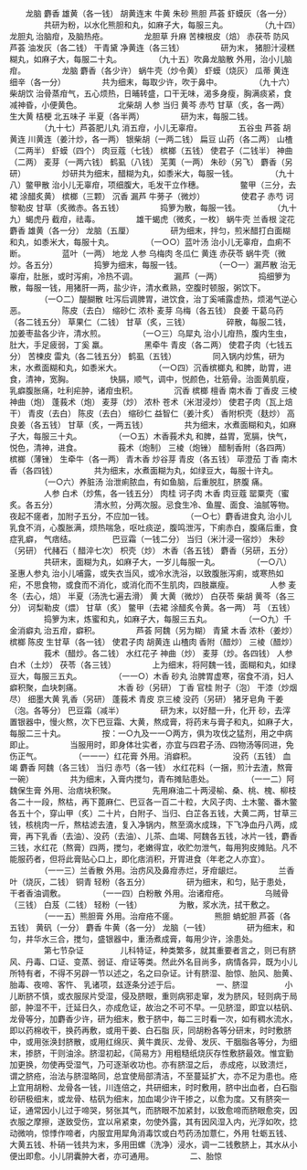 <!-- { "loadSidebar": true } -->
　　龙脑 麝香 雄黄（各一钱） 胡黄连末 牛黄 朱砂 熊胆 芦荟 虾蟆灰（各一分）
　　
　　共研为粉，以水化熊胆和丸，如麻子大，每服三丸。
　　
　　（九十四）龙胆丸 治脑疳，及脑热疮。
　　
　　龙胆草 升麻 苦楝根皮（焙） 赤茯苓 防风 芦荟 油发灰（各二钱） 干青黛 净黄连（各三钱）
　　
　　研为末， 猪胆汁浸糕糊丸，如麻子大，每服二十丸。
　　
　　（九十五）吹鼻龙脑散 外用，治小儿脑疳。
　　
　　龙脑 麝香（各少许） 蜗牛壳（炒令黄） 虾蟆（烧灰） 瓜蒂 黄连 细辛（各一分）
　　
　　共为细末，每取少许，吹于鼻中。
　　
　　（九十六）柴胡饮 治骨蒸疳气，五心烦热，日晡转盛，口干无味，渴多身瘦，胸满痰紧，食减神昏，小便黄色。
　　
　　北柴胡 人参 当归 黄芩 赤芍 甘草（炙，各一两） 生大黄 桔梗 北五味子 半夏（各半两）
　　
　　研为末，每服二钱。
　　
　　（九十七）芦荟肥儿丸 消五疳，小儿无辜疳。
　　
　　五谷虫 芦荟 胡黄连 川黄连（姜汁炒，各一两） 银柴胡（一两二钱） 扁豆 山药（各二两） 山楂（二两半） 虾蟆（四个） 肉豆蔻（七钱） 槟榔（五钱） 使君子（二钱半） 神曲（二两） 麦芽（一两六钱） 鹤虱（八钱） 芜荑（一两） 朱砂（另飞） 麝香（另研）
　　
　　炒研共为细末，醋糊为丸，如黍米大，每服一钱。
　　
　　（九十八）鳖甲散 治小儿无辜疳，项细腹大，毛发干立作穗。
　　
　　鳖甲（三分，去裙 涂醋炙黄） 槟榔（三颗） 沉香 漏芦 牛蒡子（微炒）
　　
　　使君子 赤芍 诃黎勒皮 甘草（炙微赤。各五钱）
　　
　　捣箩为散，每服一钱。
　　
　　（九十九）蝎虎丹 截疳，祛毒。
　　
　　雄干蝎虎（微炙，一枚） 蜗牛壳 兰香根 淀花 麝香 雄黄（各一分） 龙脑（五厘）
　　
　　研为细末，拌匀，煎米醋打白面糊和丸，如黍米大，每服十丸。
　　
　　（一○○）蓝叶汤 治小儿无辜疳，血痢不断。
　　
　　蓝叶（一两） 地龙 人参 乌梅肉 冬瓜仁 黄连 赤茯苓 蜗牛壳（微炒。各五分）
　　
　　捣箩为细末，每服一钱。
　　
　　（一○一）漏芦散 治无辜疳，肚胀，或时泻痢，冷热不调。
　　
　　漏芦（一两）
　　
　　捣细箩为散，每服一钱，用猪肝一两，盐少许，清水煮熟，空腹时顿服，粥饮下。
　　
　　（一○二）醍醐散 吐泻后调脾胃，进饮食，治丁奚哺露虚热，烦渴气逆心恶。
　　
　　陈皮（去白） 缩砂仁 浓朴 麦芽 乌梅（各五钱） 良姜 干葛乌药（各二钱五分） 草果仁（二钱） 甘草（炙，三钱）
　　
　　碎散，每服二钱，加姜枣盐各少许，清水煎。
　　
　　（一○三）乌犀丸 治小儿疳热，腹内生虫，肚大，手足疲弱，丁奚 羸。
　　
　　黑牵牛 青皮（各二两） 使君子肉（七钱五分） 苦楝皮 雷丸（各二钱五分） 鹤虱（五钱）
　　
　　同入锅内炒焦，研为末，水煮面糊和丸，如黍米大。
　　
　　（一○四）沉香槟榔丸 和脾，助胃，进食，清神，宽胸。
　　
　　快膈，顺气，调中，悦颜色，壮筋骨。治面黄肌瘦，乳癖腹胀痛，吐利疟肿，诸疳虫积。
　　
　　沉香 槟榔 檀香 南木香 丁香皮 三棱 神曲（炮） 蓬莪术（炮） 麦芽（炒） 浓朴 苍术（米泔浸炒） 使君子肉（瓦上焙干） 青皮（去白） 陈皮（去白） 缩砂仁 益智仁（姜汁炙） 香附枳壳（麸炒） 高良姜（各五钱） 甘草（炙，一两五钱）
　　
　　共为细末，水煮面糊和丸，如麻子大，每服三十丸。
　　
　　（一○五）木香莪术丸 和脾，益胃，宽膈，快气，悦色，清神，进食。
　　
　　莪术（炮制） 三棱（炮锉） 醋制香附（各四两） 槟榔（薄锉） 生牵牛（各一两） 青木香 炒谷芽 青皮（各五钱） 荜澄茄 丁香 南木香（各四钱）
　　
　　共为细末，水煮面糊为丸，如绿豆大，每服十许丸。
　　
　　（一○六）养脏汤 治泄痢脓血，有如鱼脑，后重脱肛，脐腹 痛。
　　
　　人参 白术（炒焦，各一钱五分） 肉桂 诃子肉 木香 肉豆蔻 罂粟壳（蜜炙。各五分）
　　
　　清水煎，分两次服。忌食生冷、鱼腥、面食、油腻等物。夜起不瘥者，加附子五分，不应加一钱。
　　
　　（一○七）麝香进食丸 治小儿乳食不消，心腹胀满，烦热喘急，呕吐痰逆，腹鸣泄泻，下痢赤白，腹痛后重，食症乳癖， 气痞结。
　　
　　巴豆霜（一钱二分） 当归（米汁浸一宿炒） 朱砂（另研） 代赭石（ 醋淬七次） 枳壳（炒） 木香（各五钱） 麝香（另研，五分）
　　
　　共研末，面糊为丸，如麻子大，一岁儿每服一丸。
　　
　　（一○八）圣惠人参丸 治小儿哺露，或失衣当风，或冷水洗浴，以致腹胀泻痢，或寒热如疟，不思食物，或食而不消化，或消化而不生肌肉，四肢羸瘦。
　　
　　人参 麦冬（去心，焙） 半夏（汤洗七遍去滑） 黄 大黄（微炒） 白茯苓 柴胡 黄芩（各三分） 诃梨勒皮（煨） 甘草（炙） 鳖甲（去裙 涂醋炙令黄。各一两） 芎 （五钱）
　　
　　捣箩为末，炼蜜和丸，如麻子大，每服三五丸。
　　
　　（一○九）千金消癖丸 治五疳，癖积。
　　
　　芦荟 阿魏（另为糊） 青黛 木香 浓朴（姜炒） 槟榔 陈皮 生甘草（各一钱） 使君子肉 胡黄连 山楂肉 香附（醋炒） 三棱（醋炒）
　　
　　莪术（醋炒。各二钱） 水红花子 神曲（炒） 麦芽（炒。各四钱） 人参 白术（土炒） 茯苓（各三钱）
　　
　　上为细末，将阿魏一钱，面糊和丸，如绿豆大，每服三五丸。
　　
　　（一一○）木香 砂丸 治脾胃虚寒，宿食不消，妇人 癖积聚，血块刺痛。
　　
　　木香 砂（另研） 丁香 官桂 附子（泡） 干漆（炒烟尽） 细墨大黄 乳香（另研） 蓬莪术 青皮 京三棱 没药（另研） 猪牙皂角 干姜（泡。各等分） 巴豆霜（减半）
　　
　　研为末，以好醋一升，化开 砂，去滓置银器中，慢火熬，次下巴豆霜、大黄，熬成膏，将药末与膏子和丸，如麻子大，每服二三十丸。
　　
　　按：一○九及一一○两方，俱为攻伐之猛剂，用之中病即止。
　　
　　当服用时，即身体壮实者，亦宜与四君子汤、四物汤等同进，免伤正气。
　　
　　（一一一）红花膏 外用。消癖积。
　　
　　没药（五钱） 血竭 麝香 阿魏（各三钱） 当归 赤芍（各一钱） 水红花料（一捆，煎汁去渣，熬膏一碗）
　　
　　共为细末，入膏内搅匀，青布摊贴患处。
　　
　　（一一二）阿魏保生膏 外用、治痞块积聚。
　　
　　先用麻油二十两浸榆、桑、桃、槐、柳枝各二十一段，熬枯，再下蓖麻仁、巴豆各一百二十粒，大风子肉、土木鳖、番木鳖各五十个，穿山甲（炙）二十片，白附子、当归、白芷各五钱，大黄二两，甘草三钱，核桃肉一斤，熬枯滤去渣，复入净锅内，熬至滴水成珠，下飞净血丹八两，成膏，再下乳香（去油）、没药（去油）、儿茶、血竭、阿魏各五钱，冰片一钱，麝香三钱，水红花（熬膏）四两，搅匀，老嫩得宜，收贮勿泄气，每用狗皮摊贴。凡不能服药者，但将此膏贴心口上，即化痞消积，开胃进食（年老之人亦宜）。
　　
　　（一一三）兰香散 外用。治疠风及鼻疳赤烂，牙疳龈烂。
　　
　　兰香叶（烧灰，二钱） 铜青 轻粉（各五分）
　　
　　研为细末，和匀，贴于患处，干者香油调敷。
　　
　　（一一四）白粉散 外用。治诸疳疮。
　　
　　乌贼骨（三钱） 白芨（二钱） 轻粉（一钱）
　　
　　为散，浆水洗，拭干敷之。
　　
　　（一一五）熊胆膏 外用。治疳疮不瘥。
　　
　　熊胆 蚺蛇胆 芦荟（各五钱） 黄矾（一分） 麝香 牛黄（各一分） 龙脑（一钱）
　　
　　研为细末，和匀，井华水三合，搅匀，盛银器中，重汤煮成膏，每用少许，涂患处。
　　
　　第七节杂证
　　
　　儿科特证，种类繁多，就其重要者言之，则已有脐风、丹毒、口证、变蒸、弱证、疳证等类。然此外名目尚多，病情各异，既为小儿所特有者，不得不另辟一节以述之，名之曰杂证。计有脐湿、胎惊、胎风、胎黄、胎毒、夜啼、客忤、 乳诸项，兹逐条分述于后。
　　
　　一、脐湿
　　
　　小儿断脐不慎，或衣服尿片受湿，侵及脐眼，重则病邪走窜，发为脐风，轻则病于局部，肿湿不干，迁延日久，亦成危证，故治之不可不早。一见脐湿，即宜以枯矾、龙骨等分，加麝香少许，研为细末，敷于脐中，每二三时看一次，如有稠水流水，即以药棉收干，换药再敷，或用干姜、白石脂 灰，同胡粉各等分研末，时时敷脐中，或用张涣封脐散，或用红绵灰、黄牛粪灰、龙骨、发灰、干胭脂各等分，为细末，掺脐，干则油涂。脐湿初起，《简易方》用粗糙纸烧灰存性敷脐最效。惟宜勤加更换，勿使再受湿气，乃可逐渐收功也。亦有脐湿之后， 赤成疮，以致溃烂，谓之脐疮，治法与脐湿略同，总宜使局部清洁，不至蔓延扩大，亦不足为患也。疮上宜用胡粉、龙骨各一钱，川连倍之，共研细末，时时敷用，脐中出血者，白石脂砂研极细末，或龙骨、枯矾为细末，加血竭少许干掺之，以愈为度。又有脐突一证，通常因小儿过于啼哭，努张其气，而脐眼不加紧封，以致愈啼而脐眼愈突，因衣服之摩擦，遂致受伤，宜以帛紧束，勿使外露，其有因风湿入内，光浮如吹，捻动微响，惊悸作啼者，内服宜用犀角消毒饮或白芍药汤加薏仁，外用 牡蛎五钱、大黄五钱、朴硝一钱共为末，多用田螺（洗净）浸水，调一二钱敷脐上，其水从小便出即愈。小儿阴囊肿大者，亦可通用。
　　
　　二、胎惊
　　
